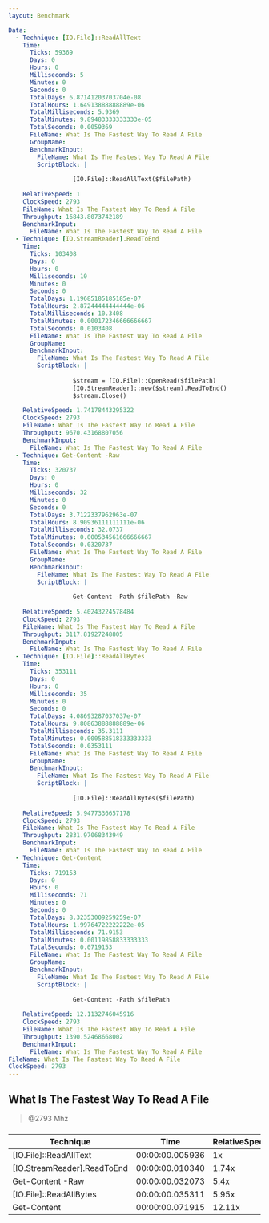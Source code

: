 ```yaml
---
layout: Benchmark

Data: 
  - Technique: [IO.File]::ReadAllText
    Time: 
      Ticks: 59369
      Days: 0
      Hours: 0
      Milliseconds: 5
      Minutes: 0
      Seconds: 0
      TotalDays: 6.87141203703704e-08
      TotalHours: 1.64913888888889e-06
      TotalMilliseconds: 5.9369
      TotalMinutes: 9.89483333333333e-05
      TotalSeconds: 0.0059369
      FileName: What Is The Fastest Way To Read A File
      GroupName: 
      BenchmarkInput: 
        FileName: What Is The Fastest Way To Read A File
        ScriptBlock: |
          
                  [IO.File]::ReadAllText($filePath)
              
    RelativeSpeed: 1
    ClockSpeed: 2793
    FileName: What Is The Fastest Way To Read A File
    Throughput: 16843.8073742189
    BenchmarkInput: 
      FileName: What Is The Fastest Way To Read A File
  - Technique: [IO.StreamReader].ReadToEnd
    Time: 
      Ticks: 103408
      Days: 0
      Hours: 0
      Milliseconds: 10
      Minutes: 0
      Seconds: 0
      TotalDays: 1.19685185185185e-07
      TotalHours: 2.87244444444444e-06
      TotalMilliseconds: 10.3408
      TotalMinutes: 0.000172346666666667
      TotalSeconds: 0.0103408
      FileName: What Is The Fastest Way To Read A File
      GroupName: 
      BenchmarkInput: 
        FileName: What Is The Fastest Way To Read A File
        ScriptBlock: |
          
                  $stream = [IO.File]::OpenRead($filePath)
                  [IO.StreamReader]::new($stream).ReadToEnd()
                  $stream.Close()
              
    RelativeSpeed: 1.74178443295322
    ClockSpeed: 2793
    FileName: What Is The Fastest Way To Read A File
    Throughput: 9670.43168807056
    BenchmarkInput: 
      FileName: What Is The Fastest Way To Read A File
  - Technique: Get-Content -Raw
    Time: 
      Ticks: 320737
      Days: 0
      Hours: 0
      Milliseconds: 32
      Minutes: 0
      Seconds: 0
      TotalDays: 3.7122337962963e-07
      TotalHours: 8.90936111111111e-06
      TotalMilliseconds: 32.0737
      TotalMinutes: 0.000534561666666667
      TotalSeconds: 0.0320737
      FileName: What Is The Fastest Way To Read A File
      GroupName: 
      BenchmarkInput: 
        FileName: What Is The Fastest Way To Read A File
        ScriptBlock: |
          
                  Get-Content -Path $filePath -Raw
              
    RelativeSpeed: 5.40243224578484
    ClockSpeed: 2793
    FileName: What Is The Fastest Way To Read A File
    Throughput: 3117.81927248805
    BenchmarkInput: 
      FileName: What Is The Fastest Way To Read A File
  - Technique: [IO.File]::ReadAllBytes
    Time: 
      Ticks: 353111
      Days: 0
      Hours: 0
      Milliseconds: 35
      Minutes: 0
      Seconds: 0
      TotalDays: 4.08693287037037e-07
      TotalHours: 9.80863888888889e-06
      TotalMilliseconds: 35.3111
      TotalMinutes: 0.000588518333333333
      TotalSeconds: 0.0353111
      FileName: What Is The Fastest Way To Read A File
      GroupName: 
      BenchmarkInput: 
        FileName: What Is The Fastest Way To Read A File
        ScriptBlock: |
          
                  [IO.File]::ReadAllBytes($filePath)
              
    RelativeSpeed: 5.9477336657178
    ClockSpeed: 2793
    FileName: What Is The Fastest Way To Read A File
    Throughput: 2831.97068343949
    BenchmarkInput: 
      FileName: What Is The Fastest Way To Read A File
  - Technique: Get-Content
    Time: 
      Ticks: 719153
      Days: 0
      Hours: 0
      Milliseconds: 71
      Minutes: 0
      Seconds: 0
      TotalDays: 8.32353009259259e-07
      TotalHours: 1.99764722222222e-05
      TotalMilliseconds: 71.9153
      TotalMinutes: 0.00119858833333333
      TotalSeconds: 0.0719153
      FileName: What Is The Fastest Way To Read A File
      GroupName: 
      BenchmarkInput: 
        FileName: What Is The Fastest Way To Read A File
        ScriptBlock: |
          
                  Get-Content -Path $filePath
              
    RelativeSpeed: 12.1132746045916
    ClockSpeed: 2793
    FileName: What Is The Fastest Way To Read A File
    Throughput: 1390.52468668002
    BenchmarkInput: 
      FileName: What Is The Fastest Way To Read A File
FileName: What Is The Fastest Way To Read A File
ClockSpeed: 2793
---
```

What Is The Fastest Way To Read A File
--------------------------------------
> @2793 Mhz


### 


|Technique                  |Time           |RelativeSpeed|Throughput|
|---------------------------|---------------|-------------|----------|
|[IO.File]::ReadAllText     |00:00:00.005936|1x           |16843.81/s|
|[IO.StreamReader].ReadToEnd|00:00:00.010340|1.74x        |9670.43/s |
|Get-Content -Raw           |00:00:00.032073|5.4x         |3117.82/s |
|[IO.File]::ReadAllBytes    |00:00:00.035311|5.95x        |2831.97/s |
|Get-Content                |00:00:00.071915|12.11x       |1390.52/s |
